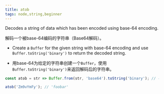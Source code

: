 ```yaml
---
title: atob
tags: node,string,beginner
---
```


Decodes a string of data which has been encoded using base-64 encoding.

解码一个被base-64编码的字符串（Base64解码）。

- Create a `Buffer` for the given string with base-64 encoding and use `Buffer.toString('binary')` to return the decoded string.

- 用base-64为给定的字符串创建一个`Buffer`，使用`Buffer.toString('binary')`来返回解码后的字符串。

```js
const atob = str => Buffer.from(str, 'base64').toString('binary'); // 不支持中文；Buffer是Node中处理编码转换的以一个好工具；
```

```js
atob('Zm9vYmFy'); // 'foobar'
```

